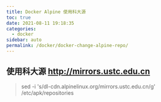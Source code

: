 ```yaml
---
title: Docker Alpine 使用科大源
toc: true
date: 2021-08-11 19:18:35
categories: 
  - docker
sidebar: auto
permalink: /docker/docker-change-alpine-repo/
---
```


## 使用科大源  http://mirrors.ustc.edu.cn

> sed -i 's/dl-cdn.alpinelinux.org/mirrors.ustc.edu.cn/g' /etc/apk/repositories
